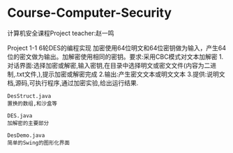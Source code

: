 Course-Computer-Security
========================

计算机安全课程Project
teacher:赵一鸣

Project 1-1 
6轮DES的编程实现
    加密使用64位明文和64位密钥做为输入，产生64位的密文做为输出。加解密使用相同的密钥。要求:采用CBC模式对文本加解密
    1.对话界面:选择加密或解密,输入密钥,在目录中选择明文或密文文件(内容为二进制,.txt文件,),提示加密或解密完成
    2.输出:产生密文文本或明文文本
    3.提供:说明文档,源码,可执行程序,通过加密实验,给出运行结果.
    
    DesStruct.java
    置换的数组,和沙盒等
    
    DES.java
    加解密的主要部分
    
    DesDemo.java
    简单的Swing的图形化界面


